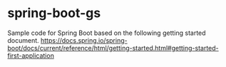 # spring-boot-gs
Sample code for Spring Boot based on the following getting started document.
https://docs.spring.io/spring-boot/docs/current/reference/html/getting-started.html#getting-started-first-application